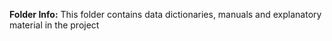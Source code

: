 **Folder Info:** This folder contains data dictionaries, manuals and explanatory material in the project